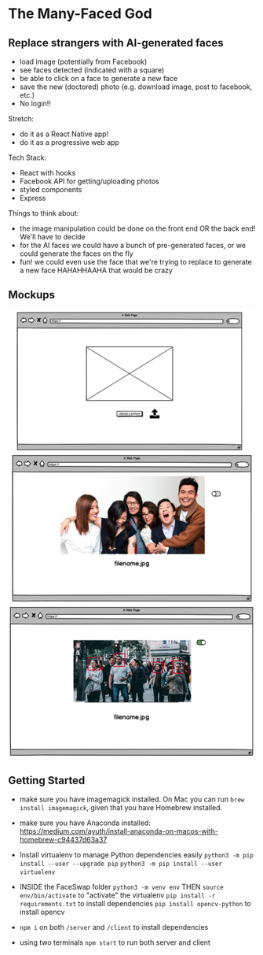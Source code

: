 # The Many-Faced God

## Replace strangers with AI-generated faces

- load image (potentially from Facebook)
- see faces detected (indicated with a square)
- be able to click on a face to generate a new face
- save the new (doctored) photo (e.g. download image, post to facebook, etc.)
- No login!!

Stretch:

- do it as a React Native app!
- do it as a progressive web app

Tech Stack:

- React with hooks
- Facebook API for getting/uploading photos
- styled components
- Express

Things to think about:

- the image manipulation could be done on the front end OR the back end! We'll have to decide
- for the AI faces we could have a bunch of pre-generated faces, or we could generate the faces on the fly
- fun! we could even use the face that we're trying to replace to generate a new face HAHAHHAAHA that would be crazy

## Mockups

![](/mockups/1.png)
![](/mockups/2.png)
![](/mockups/3.png)

## Getting Started

- make sure you have imagemagick installed. On Mac you can run `brew install imagemagick`, given that you have Homebrew installed.

- make sure you have Anaconda installed: https://medium.com/ayuth/install-anaconda-on-macos-with-homebrew-c94437d63a37

- Install virtualenv to manage Python dependencies easily
  `python3 -m pip install --user --upgrade pip`
  `python3 -m pip install --user virtualenv`
- INSIDE the FaceSwap folder
  `python3 -m venv env`
  THEN `source env/bin/activate` to "activate" the virtualenv
  `pip install -r requirements.txt` to install dependencies
  `pip install opencv-python` to install opencv

- `npm i` on both `/server` and `/client` to install dependencies
- using two terminals `npm start` to run both server and client
